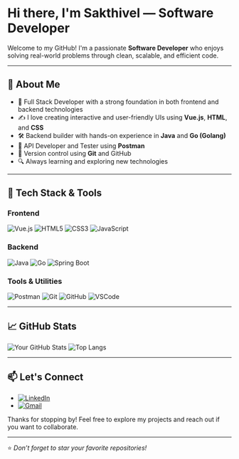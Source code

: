 # Hi there, I'm Sakthivel — Software Developer

Welcome to my GitHub! I'm a passionate **Software Developer** who enjoys solving real-world problems through clean, scalable, and efficient code.

---

## 🚀 About Me

- 🔧 Full Stack Developer with a strong foundation in both frontend and backend technologies  
- ✍️ I love creating interactive and user-friendly UIs using **Vue.js**, **HTML**, and **CSS**  
- 🛠 Backend builder with hands-on experience in **Java** and **Go (Golang)**  
- 🧪 API Developer and Tester using **Postman**  
- 📁 Version control using **Git** and GitHub  
- 🔍 Always learning and exploring new technologies

---

## 🧰 Tech Stack & Tools

### **Frontend**
![Vue.js](https://img.shields.io/badge/Vue.js-35495E?style=for-the-badge&logo=vue.js&logoColor=4FC08D)
![HTML5](https://img.shields.io/badge/HTML5-E34F26?style=for-the-badge&logo=html5&logoColor=white)
![CSS3](https://img.shields.io/badge/CSS3-1572B6?style=for-the-badge&logo=css3&logoColor=white)
![JavaScript](https://img.shields.io/badge/JavaScript-F7DF1E?style=for-the-badge&logo=javascript&logoColor=black)

### **Backend**
![Java](https://img.shields.io/badge/Java-ED8B00?style=for-the-badge&logo=openjdk&logoColor=white)
![Go](https://img.shields.io/badge/Go-00ADD8?style=for-the-badge&logo=go&logoColor=white)
![Spring Boot](https://img.shields.io/badge/Spring_Boot-6DB33F?style=for-the-badge&logo=spring-boot&logoColor=white)

### **Tools & Utilities**
![Postman](https://img.shields.io/badge/Postman-FF6C37?style=for-the-badge&logo=postman&logoColor=white)
![Git](https://img.shields.io/badge/Git-F05032?style=for-the-badge&logo=git&logoColor=white)
![GitHub](https://img.shields.io/badge/GitHub-181717?style=for-the-badge&logo=github&logoColor=white)
![VSCode](https://img.shields.io/badge/VS%20Code-007ACC?style=for-the-badge&logo=visual-studio-code&logoColor=white)

---

## 📈 GitHub Stats

![Your GitHub Stats](https://github-readme-stats.vercel.app/api?username=SakthiProgrammer&show_icons=true&theme=radical)
![Top Langs](https://github-readme-stats.vercel.app/api/top-langs/?username=SakthiProgrammer&layout=compact&theme=radical)

---

## 📫 Let's Connect

- [![LinkedIn](https://img.shields.io/badge/LinkedIn-Connect-blue?style=for-the-badge&logo=linkedin)](https://www.linkedin.com/sakthiprogrammer)
- [![Gmail](https://img.shields.io/badge/Gmail-Email-red?style=for-the-badge&logo=gmail)](mailto:sakthiveld479@gmail.com)

Thanks for stopping by! Feel free to explore my projects and reach out if you want to collaborate.

---

⭐ *Don’t forget to star your favorite repositories!*
